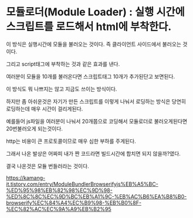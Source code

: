 # 모듈로더(Module Loader) : 실행 시간에 스크립트를 로드해서 html에 부착한다.

이 방식은 실행시간에 모듈을 불러오는 것이다. 즉 클라이언트 사이드에서 불러오는 것이다.

그리고 script태그에 부착하는 것과 같은 효과를 낸다.

여러분이 모듈을 10개를 불러온다면 스크립트태그 10개가 추가된단고 보면된다.

이 방식도 뭐 나쁘지는 않고 지금도 쓰이는 방식이다.

하지만 좀 아쉬운것은 자기가 만든 스크립트를 이렇게 나눠서 로딩하는 방식은 당연히 로딩하는데 매우 시간이 걸리게된다.

예를들어 js파일을 여러분이 나눠서 20개쯤으로 코딩해서 모듈로더로 불러오게된다면 20번불러오게 되는것이다.

http는 비용이 큰 프로토콜이므로 매우 심한 부하를 주게된다.

그래서 나온 발상은 어짜피 내가 짠 코드라면 빌드시간에 합치면 되지 않을까?였다.

결국 나온것은 모듈 번들러라는 것이다.

https://kamang-it.tistory.com/entry/ModuleBundlerBrowserifyjs%EB%A5%BC-%ED%95%98%EB%82%98%EC%9D%98-%ED%8C%8C%EC%9D%BC%EB%A1%9C-%EB%AC%B6%EA%B8%B0-browserify%EC%84%A4%EC%B9%98-%EB%B0%8F-%EC%82%AC%EC%9A%A9%EB%B2%95
